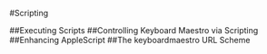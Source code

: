 #Scripting

##Executing Scripts
##Controlling Keyboard Maestro via Scripting
##Enhancing AppleScript
##The keyboardmaestro URL Scheme
